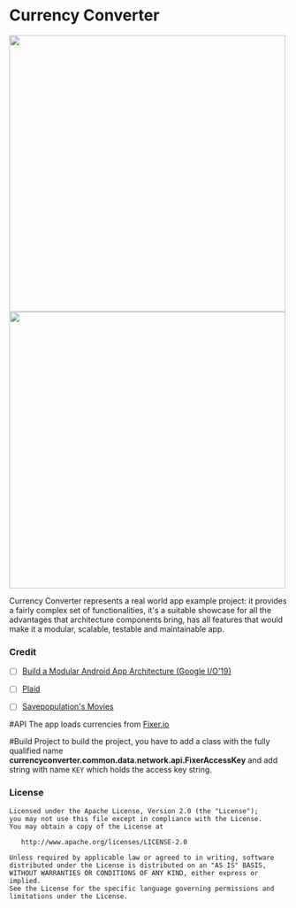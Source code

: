 # Currency Converter

<img src="https://github.com/ShabanKamell/CurrencyConverter/blob/master/blob/raw/home3.png" height="500"> <img src="https://github.com/ShabanKamell/CurrencyConverter/blob/master/blob/raw/calc.png" height="500">


Currency Converter represents a real world app example project: it provides a fairly complex set of functionalities, it's a suitable showcase for all the advantages that architecture components bring, has all features that would make it a modular, scalable, testable and maintainable app.
 
 ### Credit
- [ ] [Build a Modular Android App Architecture (Google I/O'19)](https://www.youtube.com/watch?v=PZBg5DIzNww)
- [ ] [Plaid](https://github.com/android/plaid)
- [ ] [Savepopulation's Movies](https://github.com/savepopulation/movies)


#API
The app loads currencies from [Fixer.io](https://fixer.io/)

#Build Project
to build the project, you have to add a class with the fully qualified name **currencyconverter.common.data.network.api.FixerAccessKey**
and add string with name  `KEY` which holds the access key string.

 ### License
```
Licensed under the Apache License, Version 2.0 (the "License");
you may not use this file except in compliance with the License.
You may obtain a copy of the License at

   http://www.apache.org/licenses/LICENSE-2.0

Unless required by applicable law or agreed to in writing, software
distributed under the License is distributed on an "AS IS" BASIS,
WITHOUT WARRANTIES OR CONDITIONS OF ANY KIND, either express or implied.
See the License for the specific language governing permissions and
limitations under the License.
```
